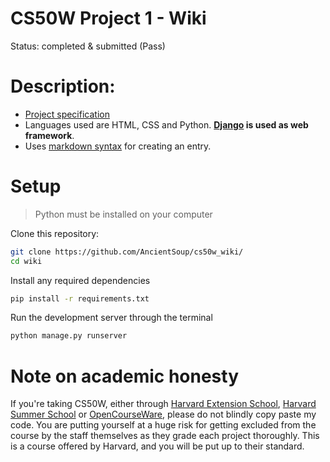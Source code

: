 # CS50W Project 1 - Wiki
Status: completed & submitted (Pass)

# Description:
* [Project specification](https://cs50.harvard.edu/web/2020/projects/1/wiki/)
* Languages used are HTML, CSS and Python. **[Django](www.djangoproject.com) is used as web framework**.
* Uses [markdown syntax](https://www.markdownguide.org/basic-syntax/) for creating an entry.

# Setup 
> Python must be installed on your computer

Clone this repository:
```bash
git clone https://github.com/AncientSoup/cs50w_wiki/
cd wiki
```  
Install any required dependencies
```bash
pip install -r requirements.txt
```  
Run the development server through the terminal
```bash
python manage.py runserver
```

# Note on academic honesty
If you're taking CS50W, either through [Harvard Extension School](https://extension.harvard.edu/), [Harvard Summer School](https://summer.harvard.edu/) or [OpenCourseWare](https://cs50.harvard.edu/web/), please do not blindly copy paste my code. You are putting yourself at a huge risk for getting excluded from the course by the staff themselves as they grade each project thoroughly. This is a course offered by Harvard, and you will be put up to their standard.
